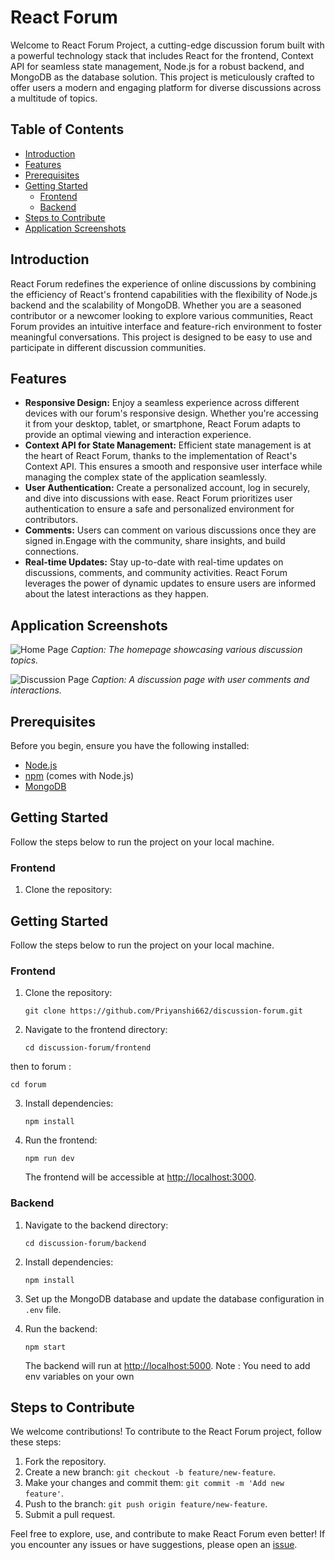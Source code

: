 # React Forum

Welcome to React Forum Project, a cutting-edge discussion forum built with a powerful technology stack that includes React for the frontend, Context API for seamless state management, Node.js for a robust backend, and MongoDB as the database solution. This project is meticulously crafted to offer users a modern and engaging platform for diverse discussions across a multitude of topics.

## Table of Contents

- [Introduction](#introduction)
- [Features](#features)
- [Prerequisites](#prerequisites)
- [Getting Started](#getting-started)
  - [Frontend](#frontend)
  - [Backend](#backend)
- [Steps to Contribute](#steps-to-contribute)
- [Application Screenshots](#application-screenshots)

## Introduction

React Forum redefines the experience of online discussions by combining the efficiency of React's frontend capabilities with the flexibility of Node.js backend and the scalability of MongoDB. Whether you are a seasoned contributor or a newcomer looking to explore various communities, React Forum provides an intuitive interface and feature-rich environment to foster meaningful conversations. This project is designed to be easy to use and participate in different discussion communities.

## Features

- **Responsive Design:** 
Enjoy a seamless experience across different devices with our forum's responsive design. Whether you're accessing it from your desktop, tablet, or smartphone, React Forum adapts to provide an optimal viewing and interaction experience.
- **Context API for State Management:** 
Efficient state management is at the heart of React Forum, thanks to the implementation of React's Context API. This ensures a smooth and responsive user interface while managing the complex state of the application seamlessly.
- **User Authentication:** 
Create a personalized account, log in securely, and dive into discussions with ease. React Forum prioritizes user authentication to ensure a safe and personalized environment for contributors.
- **Comments:** 
Users can comment on various discussions once they are signed in.Engage with the community, share insights, and build connections.
- **Real-time Updates:**
Stay up-to-date with real-time updates on discussions, comments, and community activities. React Forum leverages the power of dynamic updates to ensure users are informed about the latest interactions as they happen.

## Application Screenshots

![Home Page]()
*Caption: The homepage showcasing various discussion topics.*

![Discussion Page](/)
*Caption: A discussion page with user comments and interactions.*

## Prerequisites

Before you begin, ensure you have the following installed:

- [Node.js](https://nodejs.org/)
- [npm](https://www.npmjs.com/) (comes with Node.js)
- [MongoDB](https://www.mongodb.com/try/download/community)

## Getting Started

Follow the steps below to run the project on your local machine.

### Frontend

1. Clone the repository:



## Getting Started

Follow the steps below to run the project on your local machine.

### Frontend

1. Clone the repository:

   ```
   git clone https://github.com/Priyanshi662/discussion-forum.git
   ```

2. Navigate to the frontend directory:

   ```
   cd discussion-forum/frontend
   ```
  then to forum :
  ```
  cd forum
  ```

3. Install dependencies:

   ```
   npm install
   ```

4. Run the frontend:

   ```
   npm run dev
   ```

   The frontend will be accessible at [http://localhost:3000](http://localhost:3000).

### Backend

1. Navigate to the backend directory:

   ```
   cd discussion-forum/backend
   ```

2. Install dependencies:

   ```
   npm install
   ```

3. Set up the MongoDB database and update the database configuration in `.env` file.

4. Run the backend:

   ```
   npm start
   ```

   The backend will run at [http://localhost:5000](http://localhost:5000).
Note : You need to add env variables on your own

## Steps to Contribute

We welcome contributions! To contribute to the React Forum project, follow these steps:

1. Fork the repository.
2. Create a new branch: `git checkout -b feature/new-feature`.
3. Make your changes and commit them: `git commit -m 'Add new feature'`.
4. Push to the branch: `git push origin feature/new-feature`.
5. Submit a pull request.

Feel free to explore, use, and contribute to make React Forum even better! If you encounter any issues or have suggestions, please open an [issue](https://github.com/Priyanshi662/discussion-forum/issues).
